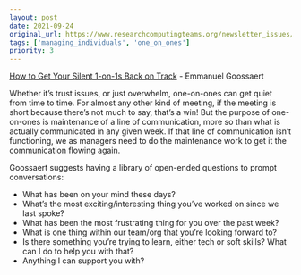 ```yaml
---
layout: post
date: 2021-09-24
original_url: https://www.researchcomputingteams.org/newsletter_issues/0093
tags: ['managing_individuals', 'one_on_ones']
priority: 3
---
```


<!-- markdownlint-disable MD033 -->
<!-- markdownlint-disable MD041 -->
<!-- markdownlint-disable MD049 -->

[How to Get Your Silent 1-on-1s Back on Track](https://codecapsule.com/2021/09/09/how-to-get-your-silent-1-on-1s-back-on-track/) - Emmanuel Goossaert

Whether it’s trust issues, or just overwhelm, one-on-ones can get quiet from time to time.  For almost any other kind of meeting, if the meeting is short because there’s not much to say, that’s a win!  But the purpose of one-on-ones is maintenance of a line of communication, more so than what is actually communicated in any given week.  If that line of communication isn’t functioning, we as managers need to do the maintenance work to get it the communication flowing again.

Goossaert suggests having a library of open-ended questions to prompt conversations:

- What has been on your mind these days?
- What’s the most exciting/interesting thing you’ve worked on since we last spoke?
- What has been the most frustrating thing for you over the past week?
- What is one thing within our team/org that you’re looking forward to?
- Is there something you’re trying to learn, either tech or soft skills? What can I do to help you with that?
- Anything I can support you with?

